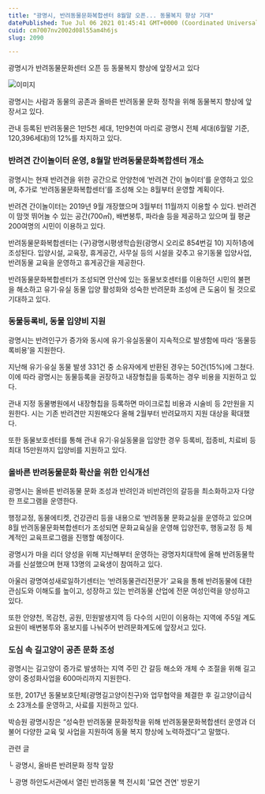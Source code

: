 ```yaml
---
title: "광명시, 반려동물문화복합센터 8월말 오픈... 동물복지 향상 기대"
datePublished: Tue Jul 06 2021 01:45:41 GMT+0000 (Coordinated Universal Time)
cuid: cm7007nv2002d08l55am4h6js
slug: 2090

---
```



광명시가 반려동물문화센터 오픈 등 동물복지 향상에 앞장서고 있다

![이미지](https://cdn.hashnode.com/res/hashnode/image/upload/v1739249442792/6b976639-d075-465d-98bf-63f6e973dd6a.jpeg)

광명시는 사람과 동물의 공존과 올바른 반려동물 문화 정착을 위해 동물복지 향상에 앞장서고 있다.

관내 등록된 반려동물은 1만5천 세대, 1만9천여 마리로 광명시 전체 세대(6월말 기준, 120,396세대)의 12%를 차지하고 있다.

### 반려견 간이놀이터 운영, 8월말 반려동물문화복합센터 개소

광명시는 현재 반려견을 위한 공간으로 안양천에 ‘반려견 간이 놀이터’를 운영하고 있으며, 추가로 ‘반려동물문화복합센터’를 조성해 오는 8월부터 운영할 계획이다.

반려견 간이놀이터는 2019년 9월 개장했으며 3월부터 11월까지 이용할 수 있다. 반려견이 맘껏 뛰어놀 수 있는 공간(700㎡), 배변봉투, 파라솔 등을 제공하고 있으며 월 평균 200여명의 시민이 이용하고 있다.

반려동물문화복합센터는 (구)광명시평생학습원(광명시 오리로 854번길 10) 지하1층에 조성된다. 입양시설, 교육장, 휴게공간, 사무실 등의 시설을 갖추고 유기동물 입양사업, 반려동물 교육을 운영하고 휴게공간을 제공한다.

반려동물문화복합센터가 조성되면 안산에 있는 동물보호센터를 이용하던 시민의 불편을 해소하고 유기·유실 동물 입양 활성화와 성숙한 반려문화 조성에 큰 도움이 될 것으로 기대하고 있다.

### 동물등록비, 동물 입양비 지원

광명시는 반려인구가 증가와 동시에 유기·유실동물이 지속적으로 발생함에 따라 ‘동물등록비용’을 지원한다.

지난해 유기·유실 동물 발생 331건 중 소유자에게 반환된 경우는 50건(15%)에 그쳤다. 이에 따라 광명시는 동물등록을 권장하고 내장형칩을 등록하는 경우 비용을 지원하고 있다.

관내 지정 동물병원에서 내장형칩을 등록하면 마이크로칩 비용과 시술비 등 2만원을 지원한다. 시는 기존 반려견만 지원해오다 올해 2월부터 반려묘까지 지원 대상을 확대했다.

또한 동물보호센터를 통해 관내 유기·유실동물을 입양한 경우 등록비, 접종비, 치료비 등 최대 15만원까지 입양비를 지원하고 있다.

### 올바른 반려동물문화 확산을 위한 인식개선

광명시는 올바른 반려동물 문화 조성과 반려인과 비반려인의 갈등을 최소화하고자 다양한 프로그램을 운영한다.

행정교정, 동물에티켓, 건강관리 등을 내용으로 ‘반려동물 문화교실을 운영하고 있으며 8월 반려동물문화복합센터가 조성되면 문화교육실을 운영해 입양전후, 행동교정 등 체계적인 교육프로그램을 진행할 예정이다.

광명시가 마을 리더 양성을 위해 지난해부터 운영하는 광명자치대학에 올해 반려동물학과를 신설했으며 현재 13명의 교육생이 참여하고 있다.

아울러 광명여성새로일하기센터는 ‘반려동물관리전문가’ 교육을 통해 반려동물에 대한 관심도와 이해도를 높이고, 성장하고 있는 반려동물 산업에 전문 여성인력을 양성하고 있다.

또한 안양천, 목감천, 공원, 민원발생지역 등 다수의 시민이 이용하는 지역에 주5일 계도요원이 배변봉투와 홍보지를 나눠주어 반려문화계도에 앞장서고 있다.

### 도심 속 길고양이 공존 문화 조성

광명시는 길고양이 증가로 발생하는 지역 주민 간 갈등 해소와 개체 수 조절을 위해 길고양이 중성화사업을 600마리까지 지원한다.

또한, 2017년 동물보호단체(광명길고양이친구)와 업무협약을 체결한 후 길고양이급식소 23개소를 운영하고, 사료를 지원하고 있다.

박승원 광명시장은 “성숙한 반려동물 문화정착을 위해 반려동물문화복합센터 운영과 더불어 다양한 교육 및 사업을 지원하여 동물 복지 향상에 노력하겠다”고 말했다.

관련 글

└ 광명시, 올바른 반려문화 정착 앞장

└ 광명 하안도서관에서 열린 반려동물 책 전시회 '묘연 견연' 방문기